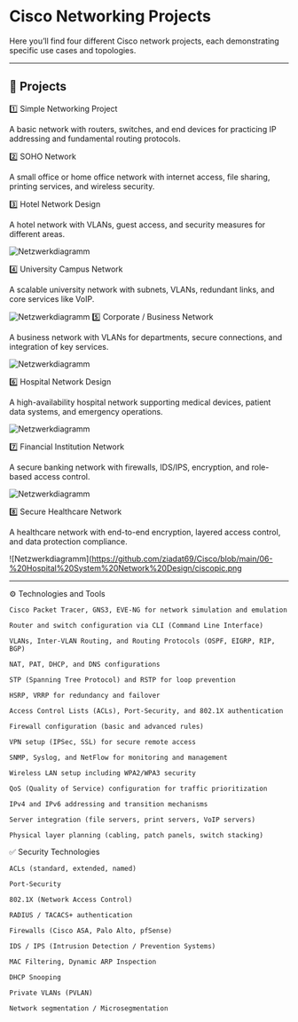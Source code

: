 # Cisco Networking Projects

Here you’ll find four different Cisco network projects, each demonstrating specific use cases and topologies.

---

## 📁 Projects

1️⃣ Simple Networking Project

 A basic network with routers, switches, and end devices for practicing IP addressing and fundamental routing protocols.

2️⃣ SOHO Network

A small office or home office network with internet access, file sharing, printing services, and wireless security.

3️⃣ Hotel Network Design

A hotel network with VLANs, guest access, and security measures for different areas.

 ![Netzwerkdiagramm](https://github.com/ziadat69/Cisco/blob/main/03-%20Hotel%20System%20Network/ciscopic3.png)

4️⃣ University Campus Network

A scalable university network with subnets, VLANs, redundant links, and core services like VoIP.


 ![Netzwerkdiagramm](https://github.com/ziadat69/Cisco/blob/main/04-%20University%20System%20Network/ciscopic4.png)
5️⃣ Corporate / Business Network

A business network with VLANs for departments, secure connections, and integration of key services.

 ![Netzwerkdiagramm](https://github.com/ziadat69/Cisco/blob/main/05-%20Company%20%26%20Business%20System%20Network/ciscopic5.png)

6️⃣ Hospital Network Design

A high-availability hospital network supporting medical devices, patient data systems, and emergency operations.

 ![Netzwerkdiagramm](https://github.com/ziadat69/Cisco/blob/main/06-%20Hospital%20System%20Network%20Design/ciscopic.png
)

7️⃣ Financial Institution Network

A secure banking network with firewalls, IDS/IPS, encryption, and role-based access control.

 ![Netzwerkdiagramm](https://github.com/ziadat69/Cisco/blob/main/07-%20Financial%20Institution%20System/ciscopic7.png)

 
8️⃣ Secure Healthcare Network

A healthcare network with end-to-end encryption, layered access control, and data protection compliance.

![Netzwerkdiagramm](https://github.com/ziadat69/Cisco/blob/main/06-%20Hospital%20System%20Network%20Design/ciscopic.png


---


⚙️ Technologies and Tools

    Cisco Packet Tracer, GNS3, EVE-NG for network simulation and emulation

    Router and switch configuration via CLI (Command Line Interface)

    VLANs, Inter-VLAN Routing, and Routing Protocols (OSPF, EIGRP, RIP, BGP)

    NAT, PAT, DHCP, and DNS configurations

    STP (Spanning Tree Protocol) and RSTP for loop prevention

    HSRP, VRRP for redundancy and failover

    Access Control Lists (ACLs), Port-Security, and 802.1X authentication

    Firewall configuration (basic and advanced rules)

    VPN setup (IPSec, SSL) for secure remote access

    SNMP, Syslog, and NetFlow for monitoring and management

    Wireless LAN setup including WPA2/WPA3 security

    QoS (Quality of Service) configuration for traffic prioritization

    IPv4 and IPv6 addressing and transition mechanisms

    Server integration (file servers, print servers, VoIP servers)

    Physical layer planning (cabling, patch panels, switch stacking)

✅ Security Technologies

    ACLs (standard, extended, named)

    Port-Security

    802.1X (Network Access Control)

    RADIUS / TACACS+ authentication

    Firewalls (Cisco ASA, Palo Alto, pfSense)

    IDS / IPS (Intrusion Detection / Prevention Systems)

    MAC Filtering, Dynamic ARP Inspection

    DHCP Snooping

    Private VLANs (PVLAN)

    Network segmentation / Microsegmentation




